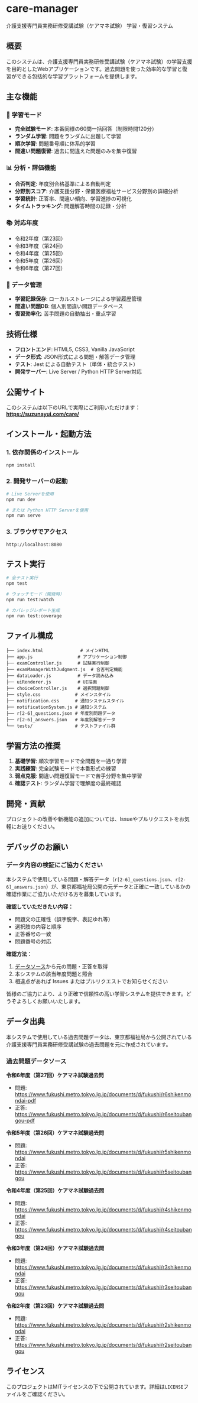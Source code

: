 # care-manager

介護支援専門員実務研修受講試験（ケアマネ試験） 学習・復習システム

## 概要

このシステムは、介護支援専門員実務研修受講試験（ケアマネ試験）の学習支援を目的としたWebアプリケーションです。過去問題を使った効率的な学習と復習ができる包括的な学習プラットフォームを提供します。

## 主な機能

### 🎯 学習モード
- **完全試験モード**: 本番同様の60問一括回答（制限時間120分）
- **ランダム学習**: 問題をランダムに出題して学習
- **順次学習**: 問題番号順に体系的学習
- **間違い問題復習**: 過去に間違えた問題のみを集中復習

### 📊 分析・評価機能
- **合否判定**: 年度別合格基準による自動判定
- **分野別スコア**: 介護支援分野・保健医療福祉サービス分野別の詳細分析
- **学習統計**: 正答率、間違い傾向、学習進捗の可視化
- **タイムトラッキング**: 問題解答時間の記録・分析

### 📚 対応年度
- 令和2年度（第23回）
- 令和3年度（第24回）
- 令和4年度（第25回）
- 令和5年度（第26回）
- 令和6年度（第27回）

### 💾 データ管理
- **学習記録保存**: ローカルストレージによる学習履歴管理
- **間違い問題DB**: 個人別間違い問題データベース
- **復習効率化**: 苦手問題の自動抽出・重点学習

## 技術仕様

- **フロントエンド**: HTML5, CSS3, Vanilla JavaScript
- **データ形式**: JSON形式による問題・解答データ管理
- **テスト**: Jest による自動テスト（単体・統合テスト）
- **開発サーバー**: Live Server / Python HTTP Server対応

## 公開サイト

このシステムは以下のURLで実際にご利用いただけます：
**https://suzunayui.com/care/**

## インストール・起動方法

### 1. 依存関係のインストール
```bash
npm install
```

### 2. 開発サーバーの起動
```bash
# Live Serverを使用
npm run dev

# または Python HTTP Serverを使用
npm run serve
```

### 3. ブラウザでアクセス
```
http://localhost:8080
```

## テスト実行

```bash
# 全テスト実行
npm test

# ウォッチモード（開発時）
npm run test:watch

# カバレッジレポート生成
npm run test:coverage
```

## ファイル構成

```
├── index.html              # メインHTML
├── app.js                 # アプリケーション制御
├── examController.js      # 試験実行制御
├── examManagerWithJudgment.js  # 合否判定機能
├── dataLoader.js          # データ読み込み
├── uiRenderer.js          # UI描画
├── choiceController.js    # 選択問題制御
├── style.css             # メインスタイル
├── notification.css      # 通知システムスタイル
├── notificationSystem.js # 通知システム
├── r[2-6]_questions.json # 年度別問題データ
├── r[2-6]_answers.json   # 年度別解答データ
└── tests/                # テストファイル群
```

## 学習方法の推奨

1. **基礎学習**: 順次学習モードで全問題を一通り学習
2. **実践練習**: 完全試験モードで本番形式の練習
3. **弱点克服**: 間違い問題復習モードで苦手分野を集中学習
4. **確認テスト**: ランダム学習で理解度の最終確認

## 開発・貢献

プロジェクトの改善や新機能の追加については、Issueやプルリクエストをお気軽にお送りください。

## デバッグのお願い

### データ内容の検証にご協力ください

本システムで使用している問題・解答データ（`r[2-6]_questions.json`、`r[2-6]_answers.json`）が、東京都福祉局公開の元データと正確に一致しているかの確認作業にご協力いただける方を募集しています。

**確認していただきたい内容：**
- 問題文の正確性（誤字脱字、表記ゆれ等）
- 選択肢の内容と順序
- 正答番号の一致
- 問題番号の対応

**確認方法：**
1. [データソース](#過去問題データソース)から元の問題・正答を取得
2. 本システムの該当年度問題と照合
3. 相違点があれば Issues またはプルリクエストでお知らせください

皆様のご協力により、より正確で信頼性の高い学習システムを提供できます。どうぞよろしくお願いいたします。

## データ出典

本システムで使用している過去問題データは、東京都福祉局から公開されている介護支援専門員実務研修受講試験の過去問題を元に作成されています。

### 過去問題データソース

**令和6年度（第27回）ケアマネ試験過去問**
- 問題: https://www.fukushi.metro.tokyo.lg.jp/documents/d/fukushi/r6shikenmondai-pdf
- 正答: https://www.fukushi.metro.tokyo.lg.jp/documents/d/fukushi/r6seitoubangou-pdf

**令和5年度（第26回）ケアマネ試験過去問**
- 問題: https://www.fukushi.metro.tokyo.lg.jp/documents/d/fukushi/r5shikenmondai
- 正答: https://www.fukushi.metro.tokyo.lg.jp/documents/d/fukushi/r5seitoubangou

**令和4年度（第25回）ケアマネ試験過去問**
- 問題: https://www.fukushi.metro.tokyo.lg.jp/documents/d/fukushi/r4shikenmondai
- 正答: https://www.fukushi.metro.tokyo.lg.jp/documents/d/fukushi/r4seitoubangou

**令和3年度（第24回）ケアマネ試験過去問**
- 問題: https://www.fukushi.metro.tokyo.lg.jp/documents/d/fukushi/r3shikenmondai
- 正答: https://www.fukushi.metro.tokyo.lg.jp/documents/d/fukushi/r3seitoubangou

**令和2年度（第23回）ケアマネ試験過去問**
- 問題: https://www.fukushi.metro.tokyo.lg.jp/documents/d/fukushi/r2shikenmondai
- 正答: https://www.fukushi.metro.tokyo.lg.jp/documents/d/fukushi/r2seitoubangou

## ライセンス

このプロジェクトはMITライセンスの下で公開されています。詳細は`LICENSE`ファイルをご確認ください。
